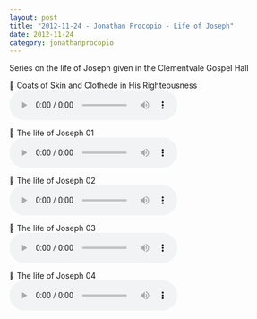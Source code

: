 ```yaml
---
layout: post
title: "2012-11-24 - Jonathan Procopio - Life of Joseph"
date: 2012-11-24
category: jonathanprocopio
---
```


Series on the life of Joseph given in the Clementvale Gospel Hall <br>

<p>
🎵 Coats of Skin and Clothede in His Righteousness <br>
<audio controls>
  <source src="https://archive.org/download/jonathan-procopio-ministry-messages/Jonathan%20Procopio/2012-11-24%20-%20Jonathan%20Procopio%20-%20Life%20of%20Joseph/G-Coats-of-Skin-and-Clothede-in-His-Righteousness-Jonathan-Procopio.mp3" type="audio/mpeg">
  Your browser does not support the audio element.
</audio>
</p>
<p>
🎵 The life of Joseph 01 <br>
<audio controls>
  <source src="https://archive.org/download/jonathan-procopio-ministry-messages/Jonathan%20Procopio/2012-11-24%20-%20Jonathan%20Procopio%20-%20Life%20of%20Joseph/01Joseph-J-Procopio.mp3" type="audio/mpeg">
  Your browser does not support the audio element.
</audio>
</p>
<p>
🎵 The life of Joseph 02 <br>
<audio controls>
  <source src="https://archive.org/download/jonathan-procopio-ministry-messages/Jonathan%20Procopio/2012-11-24%20-%20Jonathan%20Procopio%20-%20Life%20of%20Joseph/02Joseph-J-Procopio.mp3" type="audio/mpeg">
  Your browser does not support the audio element.
</audio>
</p>
<p>
🎵 The life of Joseph 03 <br>
<audio controls>
  <source src="https://archive.org/download/jonathan-procopio-ministry-messages/Jonathan%20Procopio/2012-11-24%20-%20Jonathan%20Procopio%20-%20Life%20of%20Joseph/03Joseph-J-Procopio.mp3" type="audio/mpeg">
  Your browser does not support the audio element.
</audio>
</p>
<p>
🎵 The life of Joseph 04 <br>
<audio controls>
  <source src="https://archive.org/download/jonathan-procopio-ministry-messages/Jonathan%20Procopio/2012-11-24%20-%20Jonathan%20Procopio%20-%20Life%20of%20Joseph/04Joseph-J-Procopio.mp3" type="audio/mpeg">
  Your browser does not support the audio element.
</audio>
</p>
